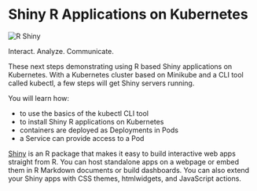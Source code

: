 # Shiny R Applications on Kubernetes #

![R Shiny](/javajon/courses/kubernetes-applications/shiny/assets/r-shiny.png "Interact. Analyze. Communicate.")

Interact. Analyze. Communicate.

These next steps demonstrating using R based Shiny applications on  Kubernetes. With a Kubernetes cluster based on Minikube and a CLI tool called kubectl, a few steps will get Shiny servers running.

You will learn how:

- to use the basics of the kubectl CLI tool
- to install Shiny R applications on Kubernetes
- containers are deployed as Deployments in Pods
- a Service can provide access to a Pod

[Shiny](https://shiny.rstudio.com/) is an R package that makes it easy to build interactive web apps straight from R. You can host standalone apps on a webpage or embed them in R Markdown documents or build dashboards. You can also extend your Shiny apps with CSS themes, htmlwidgets, and JavaScript actions.
